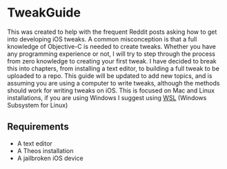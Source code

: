# TweakGuide

This was created to help with the frequent Reddit posts asking how to get into developing iOS tweaks. A common misconception is that a full knowledge of Objective-C is needed to create tweaks. Whether you have any programming experience or not, I will try to step through the process from zero knowledge to creating your first tweak. I have decided to break this into chapters, from installing a text editor, to building a full tweak to be uploaded to a repo. This guide will be updated to add new topics, and is assuming you are using a computer to write tweaks, although the methods should work for writing tweaks on iOS. This is focused on Mac and Linux installations, if you are using Windows I suggest using [WSL](https://docs.microsoft.com/en-us/windows/wsl/install-win10) (Windows Subsystem for Linux)

## Requirements

* A text editor
* A Theos installation
* A jailbroken iOS device


